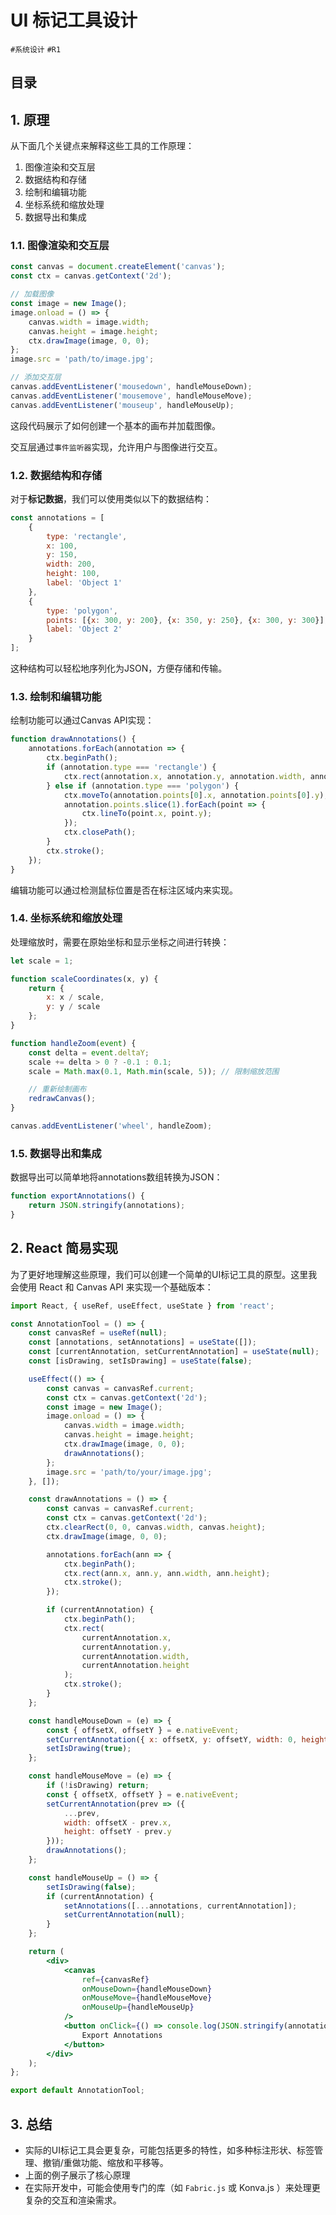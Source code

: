 
# UI 标记工具设计

`#系统设计` `#R1` 


## 目录
<!-- toc -->
 ## 1. 原理 

从下面几个关键点来解释这些工具的工作原理：

1. 图像渲染和交互层
2. 数据结构和存储
3. 绘制和编辑功能
4. 坐标系统和缩放处理
5. 数据导出和集成

### 1.1. 图像渲染和交互层

```javascript hl:14
const canvas = document.createElement('canvas');
const ctx = canvas.getContext('2d');

// 加载图像
const image = new Image();
image.onload = () => {
    canvas.width = image.width;
    canvas.height = image.height;
    ctx.drawImage(image, 0, 0);
};
image.src = 'path/to/image.jpg';

// 添加交互层
canvas.addEventListener('mousedown', handleMouseDown);
canvas.addEventListener('mousemove', handleMouseMove);
canvas.addEventListener('mouseup', handleMouseUp);
```

这段代码展示了如何创建一个基本的画布并加载图像。

交互层通过`事件监听器`实现，允许用户与图像进行交互。

### 1.2. 数据结构和存储

对于**标记数据**，我们可以使用类似以下的数据结构：

```javascript
const annotations = [
    {
        type: 'rectangle',
        x: 100,
        y: 150,
        width: 200,
        height: 100,
        label: 'Object 1'
    },
    {
        type: 'polygon',
        points: [{x: 300, y: 200}, {x: 350, y: 250}, {x: 300, y: 300}],
        label: 'Object 2'
    }
];
```

这种结构可以轻松地序列化为JSON，方便存储和传输。

### 1.3. 绘制和编辑功能

绘制功能可以通过Canvas API实现：

```javascript
function drawAnnotations() {
    annotations.forEach(annotation => {
        ctx.beginPath();
        if (annotation.type === 'rectangle') {
            ctx.rect(annotation.x, annotation.y, annotation.width, annotation.height);
        } else if (annotation.type === 'polygon') {
            ctx.moveTo(annotation.points[0].x, annotation.points[0].y);
            annotation.points.slice(1).forEach(point => {
                ctx.lineTo(point.x, point.y);
            });
            ctx.closePath();
        }
        ctx.stroke();
    });
}
```

编辑功能可以通过检测鼠标位置是否在标注区域内来实现。

### 1.4. 坐标系统和缩放处理

处理缩放时，需要在原始坐标和显示坐标之间进行转换：

```javascript hl:19
let scale = 1;

function scaleCoordinates(x, y) {
    return {
        x: x / scale,
        y: y / scale
    };
}

function handleZoom(event) {
    const delta = event.deltaY;
    scale += delta > 0 ? -0.1 : 0.1;
    scale = Math.max(0.1, Math.min(scale, 5)); // 限制缩放范围

    // 重新绘制画布
    redrawCanvas();
}

canvas.addEventListener('wheel', handleZoom);
```

### 1.5. 数据导出和集成

数据导出可以简单地将annotations数组转换为JSON：

```javascript
function exportAnnotations() {
    return JSON.stringify(annotations);
}
```

## 2. React 简易实现

为了更好地理解这些原理，我们可以创建一个简单的UI标记工具的原型。这里我会使用 React 和 Canvas API 来实现一个基础版本：

```jsx
import React, { useRef, useEffect, useState } from 'react';

const AnnotationTool = () => {
    const canvasRef = useRef(null);
    const [annotations, setAnnotations] = useState([]);
    const [currentAnnotation, setCurrentAnnotation] = useState(null);
    const [isDrawing, setIsDrawing] = useState(false);

    useEffect(() => {
        const canvas = canvasRef.current;
        const ctx = canvas.getContext('2d');
        const image = new Image();
        image.onload = () => {
            canvas.width = image.width;
            canvas.height = image.height;
            ctx.drawImage(image, 0, 0);
            drawAnnotations();
        };
        image.src = 'path/to/your/image.jpg';
    }, []);

    const drawAnnotations = () => {
        const canvas = canvasRef.current;
        const ctx = canvas.getContext('2d');
        ctx.clearRect(0, 0, canvas.width, canvas.height);
        ctx.drawImage(image, 0, 0);

        annotations.forEach(ann => {
            ctx.beginPath();
            ctx.rect(ann.x, ann.y, ann.width, ann.height);
            ctx.stroke();
        });

        if (currentAnnotation) {
            ctx.beginPath();
            ctx.rect(
                currentAnnotation.x,
                currentAnnotation.y,
                currentAnnotation.width,
                currentAnnotation.height
            );
            ctx.stroke();
        }
    };

    const handleMouseDown = (e) => {
        const { offsetX, offsetY } = e.nativeEvent;
        setCurrentAnnotation({ x: offsetX, y: offsetY, width: 0, height: 0 });
        setIsDrawing(true);
    };

    const handleMouseMove = (e) => {
        if (!isDrawing) return;
        const { offsetX, offsetY } = e.nativeEvent;
        setCurrentAnnotation(prev => ({
            ...prev,
            width: offsetX - prev.x,
            height: offsetY - prev.y
        }));
        drawAnnotations();
    };

    const handleMouseUp = () => {
        setIsDrawing(false);
        if (currentAnnotation) {
            setAnnotations([...annotations, currentAnnotation]);
            setCurrentAnnotation(null);
        }
    };

    return (
        <div>
            <canvas
                ref={canvasRef}
                onMouseDown={handleMouseDown}
                onMouseMove={handleMouseMove}
                onMouseUp={handleMouseUp}
            />
            <button onClick={() => console.log(JSON.stringify(annotations))}>
                Export Annotations
            </button>
        </div>
    );
};

export default AnnotationTool;
```

## 3. 总结

- 实际的UI标记工具会更复杂，可能包括更多的特性，如多种标注形状、标签管理、撤销/重做功能、缩放和平移等。
- 上面的例子展示了核心原理
- 在实际开发中，可能会使用专门的库（如 `Fabric.js` 或 Konva.js ）来处理更复杂的交互和渲染需求。
